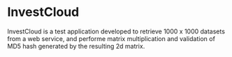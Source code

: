 # InvestCloud
InvestCloud is a test application developed to retrieve 1000 x 1000 datasets from a web service, and performe matrix multiplication and validation of MD5 hash generated by the resulting 2d matrix.
